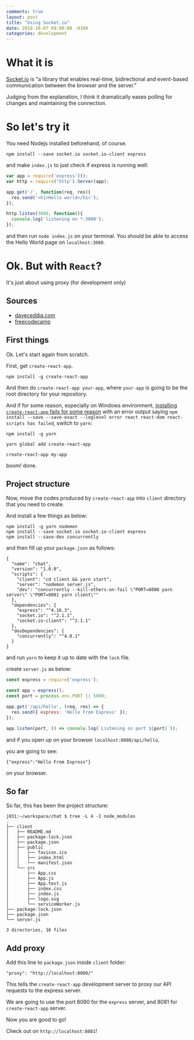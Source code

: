 ```yaml
---
comments: true
layout: post
title: "Using Socket.io"
date: 2018-10-07 09:00:00 -0100
categories: development
---
```

# What it is
[Socket.io](https://socket.io/docs/) is "a library that enables real-time, bidirectional and event-based communication between the browser and the server."

Judging from the explanation, I think it dramatically eases polling for changes and maintaining the connection.

# So let's try it
You need Nodejs installed beforehand, of course. 
```
npm install --save socket.io socket.io-client express
```

and make `index.js` to just check if express is running well:
```javascript
var app = require('express')();
var http = require('http').Server(app);

app.get('/', function(req, res){
  res.send('<h1>Hello world</h1>');
});

http.listen(3000, function(){
  console.log('listening on *:3000');
});

```

and then run `node index.js` on your terminal. You should be able to access the Hello World page on `localhost:3000`.

# Ok. But with `React`?
It's just about using proxy (for development only)

## Sources
* [daveceddia.com](https://daveceddia.com/create-react-app-express-backend/)
* [freecodecamp](https://medium.freecodecamp.org/how-to-make-create-react-app-work-with-a-node-backend-api-7c5c48acb1b0)

## First things
Ok. Let's start again from scratch.

First, get `create-react-app`.
```
npm install -g create-react-app
```

And then do `create-react-app your-app`, where `your-app` is going to be the root directory for your repository.

And if for some reason, especially on Windows environment, [installing `create-react-app` fails for some reason](https://github.com/facebook/react/issues/11933) with an error output saying `npm install --save --save-exact --loglevel error react react-dom react-scripts has failed`, switch to `yarn`:

```
npm install -g yarn

yarn global add create-react-app

create-react-app my-app
```
boom! done. 

## Project structure
Now, move the codes produced by `create-react-app` into `client` directory that you need to create.

And install a few things as below:

```
npm install -g yarn nodemon
npm install --save socket.io socket.io-client express
npm install --save-dev concurrently
```

and then fill up your `package.json` as follows:
```
{
  "name": "chat",
  "version": "1.0.0",
  "scripts": {
    "client": "cd client && yarn start",
    "server": "nodemon server.js",
    "dev": "concurrently --kill-others-on-fail \"PORT=8080 yarn server\" \"PORT=8081 yarn client\""
  },
  "dependencies": {
    "express": "^4.16.3",
    "socket.io": "^2.1.1",
    "socket.io-client": "^2.1.1"
  },
  "devDependencies": {
    "concurrently": "^4.0.1"
  }
}
```

and run `yarn` to keep it up to date with the `lock` file.

create `server.js` as below:
```javascript
const express = require('express');

const app = express();
const port = process.env.PORT || 5000;

app.get('/api/hello', (req, res) => {
  res.send({ express: 'Hello From Express' });
});

app.listen(port, () => console.log(`Listening on port ${port}`));
```

and if you open up on your browser `localhost:8080/api/hello`, 

you are going to see:
```
{"express":"Hello From Express"}
```
on your browser. 

## So far
So far, this has been the project structure:
```
j031:~/workspace/chat $ tree -L 4 -I node_modules
.
├── client
│   ├── README.md
│   ├── package-lock.json
│   ├── package.json
│   ├── public
│   │   ├── favicon.ico
│   │   ├── index.html
│   │   └── manifest.json
│   └── src
│       ├── App.css
│       ├── App.js
│       ├── App.test.js
│       ├── index.css
│       ├── index.js
│       ├── logo.svg
│       └── serviceWorker.js
├── package-lock.json
├── package.json
└── server.js

3 directories, 16 files
```

## Add proxy
Add this line to `package.json` inside `client` folder:

```
"proxy": "http://localhost:8080/"
```
This tells the `create-react-app` development server to proxy our API requests to the express server.

We are going to use the port 8080 for the `express` server, and 8081 for `create-react-app` server.

Now you are good to go!

Check out on `http://localhost:8081`!